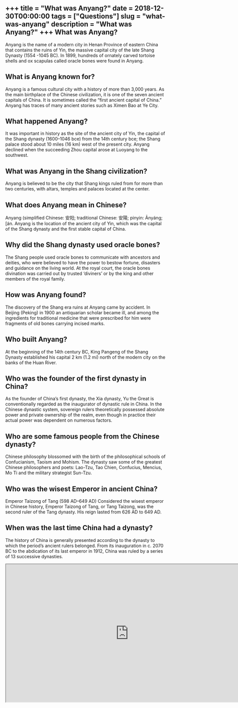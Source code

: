 +++
title = "What was Anyang?"
date = 2018-12-30T00:00:00
tags = ["Questions"]
slug = "what-was-anyang"
description = "What was Anyang?"
+++
What was Anyang?
----------------

Anyang is the name of a modern city in Henan Province of eastern China that contains the ruins of Yin, the massive capital city of the late Shang Dynasty (1554 -1045 BC). In 1899, hundreds of ornately carved tortoise shells and ox scapulas called oracle bones were found in Anyang.

What is Anyang known for?
-------------------------

Anyang is a famous cultural city with a history of more than 3,000 years. As the main birthplace of the Chinese civilization, it is one of the seven ancient capitals of China. It is sometimes called the “first ancient capital of China.” Anyang has traces of many ancient stories such as Ximen Bao at Ye City.

What happened Anyang?
---------------------

It was important in history as the site of the ancient city of Yin, the capital of the Shang dynasty (1600–1046 bce) from the 14th century bce; the Shang palace stood about 10 miles (16 km) west of the present city. Anyang declined when the succeeding Zhou capital arose at Luoyang to the southwest.

What was Anyang in the Shang civilization?
------------------------------------------

Anyang is believed to be the city that Shang kings ruled from for more than two centuries, with altars, temples and palaces located at the center.

What does Anyang mean in Chinese?
---------------------------------

Anyang (simplified Chinese: 安阳; traditional Chinese: 安陽; pinyin: Ānyáng; \[án. Anyang is the location of the ancient city of Yin, which was the capital of the Shang dynasty and the first stable capital of China.

Why did the Shang dynasty used oracle bones?
--------------------------------------------

The Shang people used oracle bones to communicate with ancestors and deities, who were believed to have the power to bestow fortune, disasters and guidance on the living world. At the royal court, the oracle bones divination was carried out by trusted ‘diviners’ or by the king and other members of the royal family.

How was Anyang found?
---------------------

The discovery of the Shang era ruins at Anyang came by accident. In Beijing (Peking) in 1900 an antiquarian scholar became ill, and among the ingredients for traditional medicine that were prescribed for him were fragments of old bones carrying incised marks.

Who built Anyang?
-----------------

At the beginning of the 14th century BC, King Pangeng of the Shang Dynasty established his capital 2 km (1.2 mi) north of the modern city on the banks of the Huan River.

Who was the founder of the first dynasty in China?
--------------------------------------------------

As the founder of China’s first dynasty, the Xia dynasty, Yu the Great is conventionally regarded as the inaugurator of dynastic rule in China. In the Chinese dynastic system, sovereign rulers theoretically possessed absolute power and private ownership of the realm, even though in practice their actual power was dependent on numerous factors.

Who are some famous people from the Chinese dynasty?
----------------------------------------------------

Chinese philosophy blossomed with the birth of the philosophical schools of Confucianism, Taoism and Mohism. The dynasty saw some of the greatest Chinese philosophers and poets: Lao-Tzu, Tao Chien, Confucius, Mencius, Mo Ti and the military strategist Sun-Tzu.

Who was the wisest Emperor in ancient China?
--------------------------------------------

Emperor Taizong of Tang (598 AD–649 AD) Considered the wisest emperor in Chinese history, Emperor Taizong of Tang, or Tang Taizong, was the second ruler of the Tang dynasty. His reign lasted from 626 AD to 649 AD.

When was the last time China had a dynasty?
-------------------------------------------

The history of China is generally presented according to the dynasty to which the period’s ancient rulers belonged. From its inauguration in c. 2070 BC to the abdication of its last emperor in 1912, China was ruled by a series of 13 successive dynasties.

<iframe allow="accelerometer; autoplay; clipboard-write; encrypted-media; gyroscope; picture-in-picture" allowfullscreen="" class="__youtube_prefs__  epyt-is-override  no-lazyload" data-no-lazy="1" data-origheight="433" data-origwidth="770" data-skipgform_ajax_framebjll="" height="433" id="_ytid_65051" loading="lazy" src="https://www.youtube.com/embed/E54vJs3kLYY?enablejsapi=1&autoplay=0&cc_load_policy=0&cc_lang_pref=&iv_load_policy=1&loop=0&modestbranding=0&rel=1&fs=1&playsinline=0&autohide=2&theme=dark&color=red&controls=1&" title="YouTube player" width="770"></iframe>